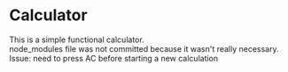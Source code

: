 # Calculator

This is a simple functional calculator.\
node_modules file was not committed because it wasn't really necessary.\
Issue: need to press AC before starting a new calculation
